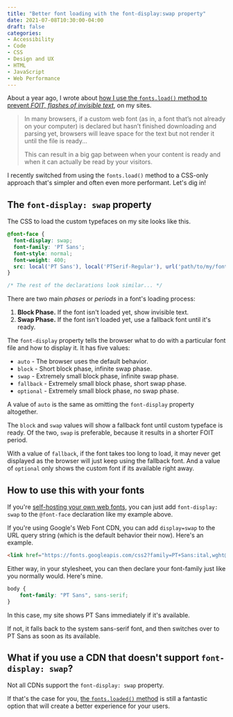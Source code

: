 ```yaml
---
title: "Better font loading with the font-display:swap property"
date: 2021-07-08T10:30:00-04:00
draft: false
categories:
- Accessibility
- Code
- CSS
- Design and UX
- HTML
- JavaScript
- Web Performance
---
```


About a year ago, I wrote about [how I use the `fonts.load()` method to prevent _FOIT, flashes of invisible text_](/preventing-foit-with-web-fonts-using-the-vanilla-js-fonts.load-method/), on my sites.

> In many browsers, if a custom web font (as in, a font that’s not already on your computer) is declared but hasn’t finished downloading and parsing yet, browsers will leave space for the text but not render it until the file is ready...
>
> This can result in a big gap between when your content is ready and when it can actually be read by your visitors.

I recently switched from using the `fonts.load()` method to a CSS-only approach that's simpler and often even more performant. Let's dig in!

## The `font-display: swap` property

The CSS to load the custom typefaces on my site looks like this.

```css
@font-face {
  font-display: swap;
  font-family: 'PT Sans';
  font-style: normal;
  font-weight: 400;
  src: local('PT Sans'), local('PTSerif-Regular'), url('path/to/my/fonts/pt-sans-regular.woff2') format('woff2'), url('path/to/my/fonts/pt-sans-regular.woff') format('woff');
}

/* The rest of the declarations look similar... */
```

There are two main _phases_ or _periods_ in a font's loading process:

1. **Block Phase.** If the font isn't loaded yet, show invisible text.
2. **Swap Phase.** If the font isn't loaded yet, use a fallback font until it's ready.


The `font-display` property tells the browser what to do with a particular font file and how to display it. It has five values:

- `auto` - The browser uses the default behavior.
- `block` - Short block phase, infinite swap phase.
- `swap` - Extremely small block phase, infinite swap phase.
- `fallback` - Extremely small block phase, short swap phase.
- `optional` - Extremely small block phase, no swap phase.

A value of `auto` is the same as omitting the `font-display` property altogether.

The `block` and `swap` values will show a fallback font until custom typeface is ready. Of the two, `swap` is preferable, because it results in a shorter FOIT period.

With a value of `fallback`, if the font takes too long to load, it may never get displayed as the browser will just keep using the fallback font. And a value of `optional` only shows the custom font if its available right away.

## How to use this with your fonts

If you're [self-hosting your own web fonts](/how-to-self-host-google-fonts/), you can just add `font-display: swap` to the `@font-face` declaration like my example above.

If you're using Google's Web Font CDN, you can add `display=swap` to the URL query string (which is the default behavior their now). Here's an example.

```html
<link href="https://fonts.googleapis.com/css2?family=PT+Sans:ital,wght@0,400;0,700;1,400;1,700&display=swap" rel="stylesheet">
```

Either way, in your stylesheet, you can then declare your font-family just like you normally would. Here's mine.

```css
body {
	font-family: "PT Sans", sans-serif;
}
```

In this case, my site shows PT Sans immediately if it's available.

If not, it falls back to the system sans-serif font, and then switches over to PT Sans as soon as its available.

## What if you use a CDN that doesn't support `font-display: swap`?

Not all CDNs support the `font-display: swap` property.

If that's the case for you, [the `fonts.loaded()` method](/preventing-foit-with-web-fonts-using-the-vanilla-js-fonts.load-method/) is still a fantastic option that will create a better experience for your users.